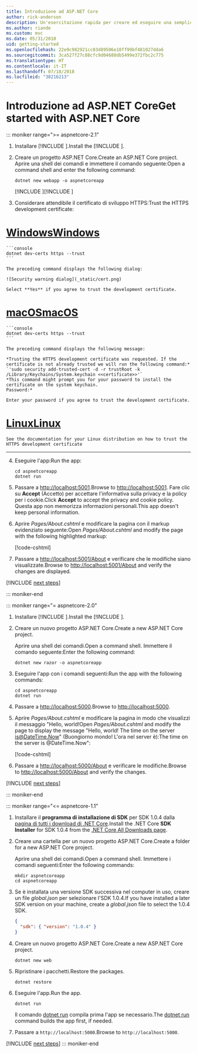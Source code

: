 ```yaml
---
title: Introduzione ad ASP.NET Core
author: rick-anderson
description: Un'esercitazione rapida per creare ed eseguire una semplice app Hello World usando ASP.NET Core.
ms.author: riande
ms.custom: mvc
ms.date: 05/31/2018
uid: getting-started
ms.openlocfilehash: 22e9c982921cc03d89506e18ff99bf481027dda6
ms.sourcegitcommit: 3ca527f27c88cfc9d04688db5499e372fbc2c775
ms.translationtype: HT
ms.contentlocale: it-IT
ms.lasthandoff: 07/18/2018
ms.locfileid: "38216213"
---
```

# <a name="get-started-with-aspnet-core"></a><span data-ttu-id="e026a-103">Introduzione ad ASP.NET Core</span><span class="sxs-lookup"><span data-stu-id="e026a-103">Get started with ASP.NET Core</span></span>

::: moniker range=">= aspnetcore-2.1"

1. <span data-ttu-id="e026a-104">Installare [!INCLUDE [](~/includes/2.1-SDK.md)].</span><span class="sxs-lookup"><span data-stu-id="e026a-104">Install the [!INCLUDE [](~/includes/2.1-SDK.md)].</span></span>

2. <span data-ttu-id="e026a-105">Creare un progetto ASP.NET Core.</span><span class="sxs-lookup"><span data-stu-id="e026a-105">Create an ASP.NET Core project.</span></span> <span data-ttu-id="e026a-106">Aprire una shell dei comandi e immettere il comando seguente:</span><span class="sxs-lookup"><span data-stu-id="e026a-106">Open a command shell and enter the following command:</span></span>

    ```console
    dotnet new webapp -o aspnetcoreapp
    ```

    <span data-ttu-id="e026a-107">[!INCLUDE [](~/includes/webapp-alias-notice.md) [](~/includes/webapp-alias-notice.md)]</span><span class="sxs-lookup"><span data-stu-id="e026a-107">[!INCLUDE [](~/includes/webapp-alias-notice.md) [](~/includes/webapp-alias-notice.md)]</span></span>

3. <span data-ttu-id="e026a-108">Considerare attendibile il certificato di sviluppo HTTPS:</span><span class="sxs-lookup"><span data-stu-id="e026a-108">Trust the HTTPS development certificate:</span></span>

# <a name="windowstabwindows"></a>[<span data-ttu-id="e026a-109">Windows</span><span class="sxs-lookup"><span data-stu-id="e026a-109">Windows</span></span>](#tab/windows)

    ```console
    dotnet dev-certs https --trust
    ```

    The preceding command displays the following dialog:

    ![Security warning dialog](_static/cert.png)

    Select **Yes** if you agree to trust the development certificate.

# <a name="macostabmacos"></a>[<span data-ttu-id="e026a-110">macOS</span><span class="sxs-lookup"><span data-stu-id="e026a-110">macOS</span></span>](#tab/macos)

    ```console
    dotnet dev-certs https --trust
    ```

    The preceding command displays the following message:

    *Trusting the HTTPS development certificate was requested. If the certificate is not already trusted we will run the following command:*
    `'sudo security add-trusted-cert -d -r trustRoot -k /Library/Keychains/System.keychain <<certificate>>'`
    *This command might prompt you for your password to install the certificate on the system keychain.
    Password:*

    Enter your password if you agree to trust the development certificate.

# <a name="linuxtablinux"></a>[<span data-ttu-id="e026a-111">Linux</span><span class="sxs-lookup"><span data-stu-id="e026a-111">Linux</span></span>](#tab/linux)

    See the documentation for your Linux distribution on how to trust the HTTPS development certificate
---

4. <span data-ttu-id="e026a-112">Eseguire l'app:</span><span class="sxs-lookup"><span data-stu-id="e026a-112">Run the app:</span></span>

    ```console
    cd aspnetcoreapp
    dotnet run
    ```

5. <span data-ttu-id="e026a-113">Passare a [http://localhost:5001](http://localhost:5001).</span><span class="sxs-lookup"><span data-stu-id="e026a-113">Browse to [http://localhost:5001](http://localhost:5001).</span></span>  <span data-ttu-id="e026a-114">Fare clic su **Accept** (Accetto) per accettare l'informativa sulla privacy e la policy per i cookie.</span><span class="sxs-lookup"><span data-stu-id="e026a-114">Click **Accept** to accept the privacy and cookie policy.</span></span> <span data-ttu-id="e026a-115">Questa app non memorizza informazioni personali.</span><span class="sxs-lookup"><span data-stu-id="e026a-115">This app doesn't keep personal information.</span></span>

6. <span data-ttu-id="e026a-116">Aprire *Pages/About.cshtml* e modificare la pagina con il markup evidenziato seguente:</span><span class="sxs-lookup"><span data-stu-id="e026a-116">Open *Pages/About.cshtml* and modify the page with the following highlighted markup:</span></span>

    [!code-cshtml[](sample/getting-started/about.cshtml?highlight=9)]

7. <span data-ttu-id="e026a-117">Passare a [http://localhost:5001/About](http://localhost:5001/About) e verificare che le modifiche siano visualizzate.</span><span class="sxs-lookup"><span data-stu-id="e026a-117">Browse to [http://localhost:5001/About](http://localhost:5001/About) and verify the changes are displayed.</span></span>

[!INCLUDE [next steps](~/includes/getting-started/next-steps.md)]

::: moniker-end

::: moniker range="= aspnetcore-2.0"

1. <span data-ttu-id="e026a-118">Installare [!INCLUDE [](~/includes/net-core-sdk-download-link.md)].</span><span class="sxs-lookup"><span data-stu-id="e026a-118">Install the [!INCLUDE [](~/includes/net-core-sdk-download-link.md)].</span></span>

2. <span data-ttu-id="e026a-119">Creare un nuovo progetto ASP.NET Core.</span><span class="sxs-lookup"><span data-stu-id="e026a-119">Create a new ASP.NET Core project.</span></span>

   <span data-ttu-id="e026a-120">Aprire una shell dei comandi.</span><span class="sxs-lookup"><span data-stu-id="e026a-120">Open a command shell.</span></span> <span data-ttu-id="e026a-121">Immettere il comando seguente:</span><span class="sxs-lookup"><span data-stu-id="e026a-121">Enter the following command:</span></span>

    ```console
    dotnet new razor -o aspnetcoreapp
    ```

3. <span data-ttu-id="e026a-122">Eseguire l'app con i comandi seguenti:</span><span class="sxs-lookup"><span data-stu-id="e026a-122">Run the app with the following commands:</span></span>

    ```console
    cd aspnetcoreapp
    dotnet run
    ```

4. <span data-ttu-id="e026a-123">Passare a [http://localhost:5000](http://localhost:5000).</span><span class="sxs-lookup"><span data-stu-id="e026a-123">Browse to [http://localhost:5000](http://localhost:5000).</span></span>

5. <span data-ttu-id="e026a-124">Aprire *Pages/About.cshtml* e modificare la pagina in modo che visualizzi il messaggio "Hello, world!</span><span class="sxs-lookup"><span data-stu-id="e026a-124">Open *Pages/About.cshtml* and modify the page to display the message "Hello, world!</span></span> <span data-ttu-id="e026a-125">The time on the server is@DateTime.Now" (Buongiorno mondo! L'ora nel server è):</span><span class="sxs-lookup"><span data-stu-id="e026a-125">The time on the server is @DateTime.Now":</span></span>

    [!code-cshtml[](sample/getting-started/about.cshtml?highlight=9&range=1-9)]

6. <span data-ttu-id="e026a-126">Passare a [http://localhost:5000/About](http://localhost:5000/About) e verificare le modifiche.</span><span class="sxs-lookup"><span data-stu-id="e026a-126">Browse to [http://localhost:5000/About](http://localhost:5000/About) and verify the changes.</span></span>

[!INCLUDE [next steps](~/includes/getting-started/next-steps.md)]

::: moniker-end

::: moniker range="<= aspnetcore-1.1"

1. <span data-ttu-id="e026a-127">Installare il **programma di installazione di SDK** per SDK 1.0.4 dalla [pagina di tutti i download di .NET Core](https://www.microsoft.com/net/download/all).</span><span class="sxs-lookup"><span data-stu-id="e026a-127">Install the .NET Core **SDK Installer** for SDK 1.0.4 from the [.NET Core All Downloads page](https://www.microsoft.com/net/download/all).</span></span>

2. <span data-ttu-id="e026a-128">Creare una cartella per un nuovo progetto ASP.NET Core.</span><span class="sxs-lookup"><span data-stu-id="e026a-128">Create a folder for a new ASP.NET Core project.</span></span>

   <span data-ttu-id="e026a-129">Aprire una shell dei comandi.</span><span class="sxs-lookup"><span data-stu-id="e026a-129">Open a command shell.</span></span> <span data-ttu-id="e026a-130">Immettere i comandi seguenti:</span><span class="sxs-lookup"><span data-stu-id="e026a-130">Enter the following commands:</span></span>

   ```console
   mkdir aspnetcoreapp
   cd aspnetcoreapp
   ```

3. <span data-ttu-id="e026a-131">Se è installata una versione SDK successiva nel computer in uso, creare un file *global.json* per selezionare l'SDK 1.0.4.</span><span class="sxs-lookup"><span data-stu-id="e026a-131">If you have installed a later SDK version on your machine, create a *global.json* file to select the 1.0.4 SDK.</span></span>

   ```json
   {
     "sdk": { "version": "1.0.4" }
   }
   ```

4. <span data-ttu-id="e026a-132">Creare un nuovo progetto ASP.NET Core.</span><span class="sxs-lookup"><span data-stu-id="e026a-132">Create a new ASP.NET Core project.</span></span>

   ```console
   dotnet new web
   ```

5. <span data-ttu-id="e026a-133">Ripristinare i pacchetti.</span><span class="sxs-lookup"><span data-stu-id="e026a-133">Restore the packages.</span></span>

    ```console
    dotnet restore
    ```

6. <span data-ttu-id="e026a-134">Eseguire l'app.</span><span class="sxs-lookup"><span data-stu-id="e026a-134">Run the app.</span></span>

   ```console
   dotnet run
   ```

   <span data-ttu-id="e026a-135">Il comando [dotnet run](/dotnet/core/tools/dotnet-run) compila prima l'app se necessario.</span><span class="sxs-lookup"><span data-stu-id="e026a-135">The [dotnet run](/dotnet/core/tools/dotnet-run) command builds the app first, if needed.</span></span>

7. <span data-ttu-id="e026a-136">Passare a `http://localhost:5000`.</span><span class="sxs-lookup"><span data-stu-id="e026a-136">Browse to `http://localhost:5000`.</span></span>

[!INCLUDE [next steps](~/includes/getting-started/next-steps.md)]
::: moniker-end
